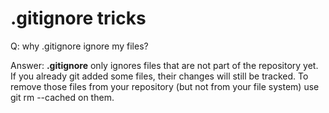 # .gitignore tricks

Q: why .gitignore ignore my files?

Answer: **.gitignore** only ignores files that are not part of the repository yet. If you already git added some files, their changes will still be tracked. To remove those files from your repository (but not from your file system) use git rm --cached on them.
